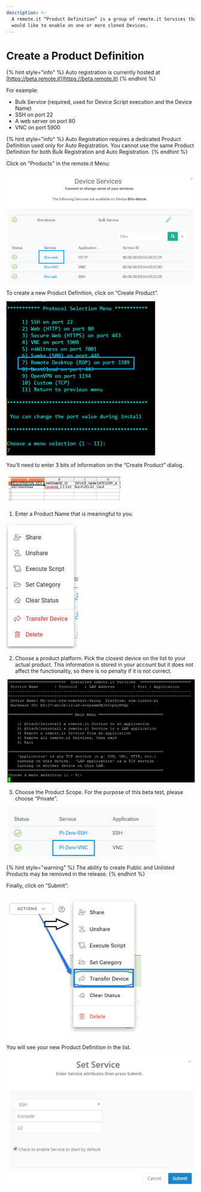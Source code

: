 ```yaml
---
description: >-
  A remote.it “Product Definition” is a group of remote.it Services that you
  would like to enable on one or more cloned Devices.
---
```


# Create a Product Definition

{% hint style="info" %}
Auto registration is currently hosted at [https://beta.remote.it](https://beta.remote.it)
{% endhint %}

For example:

* Bulk Service \(required, used for Device Script execution and the Device Name\)
* SSH on port 22
* A web server on port 80
* VNC on port 5900

{% hint style="info" %}
Auto Registration requires a dedicated Product Definition used only for Auto Registration. You cannot use the same Product Definition for both Bulk Registration and Auto Registration.
{% endhint %}

Click on "Products" in the remote.it Menu:

![](../../.gitbook/assets/image%20%28152%29.png)

To create a new Product Definition, click on “Create Product”.

![](../../.gitbook/assets/image%20%28205%29.png)

You’ll need to enter 3 bits of information on the “Create Product” dialog.

![](../../.gitbook/assets/image%20%28114%29.png)

1. Enter a Product Name that is meaningful to you.

![](../../.gitbook/assets/image%20%28396%29.png)

2. Choose a product platform.  Pick the closest device on the list to your actual product.  This information is stored in your account but it does not affect the functionality, so there is no penalty if it is not correct.

![](../../.gitbook/assets/image%20%28220%29.png)

3. Choose the Product Scope.  For the purpose of this beta test, please choose “Private”.

![](../../.gitbook/assets/image%20%28109%29.png)

{% hint style="warning" %}
The ability to create Public and Unlisted Products may be removed in the release.
{% endhint %}

Finally, click on “Submit”:

![](../../.gitbook/assets/image%20%28176%29.png)

You will see your new Product Definition in the list.

![](../../.gitbook/assets/image%20%28304%29.png)

